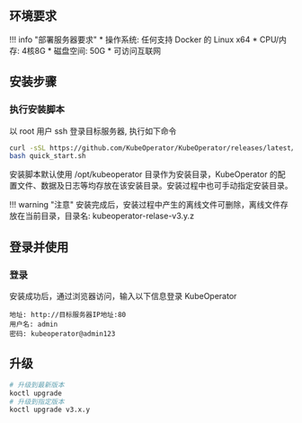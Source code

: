 ## 环境要求

!!! info "部署服务器要求"
    * 操作系统: 任何支持 Docker 的 Linux x64
    * CPU/内存: 4核8G
    * 磁盘空间: 50G
    * 可访问互联网

## 安装步骤

### 执行安装脚本

以 root 用户 ssh 登录目标服务器, 执行如下命令

```sh
curl -sSL https://github.com/KubeOperator/KubeOperator/releases/latest/download/quick_start.sh -o quick_start.sh
bash quick_start.sh
```

安装脚本默认使用 /opt/kubeoperator 目录作为安装目录，KubeOperator 的配置文件、数据及日志等均存放在该安装目录。安装过程中也可手动指定安装目录。

!!! warning "注意"
    安装完成后，安装过程中产生的离线文件可删除，离线文件存放在当前目录，目录名: kubeoperator-relase-v3.y.z
    
## 登录并使用

### 登录

安装成功后，通过浏览器访问，输入以下信息登录 KubeOperator

```
地址: http://目标服务器IP地址:80
用户名: admin
密码: kubeoperator@admin123
```

## 升级

```sh
# 升级到最新版本
koctl upgrade
# 升级到指定版本
koctl upgrade v3.x.y
```
